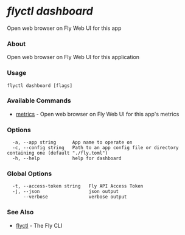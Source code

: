 # _flyctl dashboard_

Open web browser on Fly Web UI for this app

### About

Open web browser on Fly Web UI for this application

### Usage
~~~
flyctl dashboard [flags]
~~~

### Available Commands
* [metrics](/docs/flyctl/dashboard-metrics/)	 - Open web browser on Fly Web UI for this app's metrics

### Options

~~~
  -a, --app string      App name to operate on
  -c, --config string   Path to an app config file or directory containing one (default "./fly.toml")
  -h, --help            help for dashboard
~~~

### Global Options

~~~
  -t, --access-token string   Fly API Access Token
  -j, --json                  json output
      --verbose               verbose output
~~~

### See Also

* [flyctl](/docs/flyctl/help/)	 - The Fly CLI

